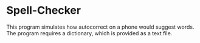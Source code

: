 # Spell-Checker
This program simulates how autocorrect on a phone would suggest words. 
The program requires a dictionary, which is provided as a text file.
